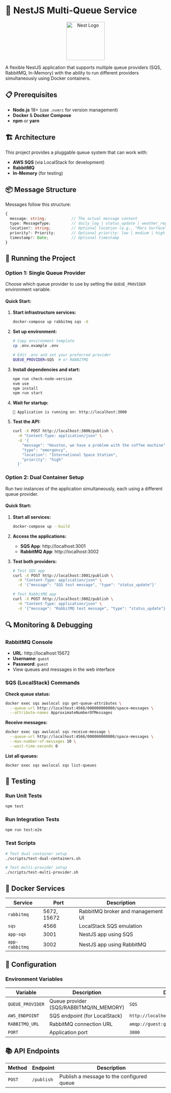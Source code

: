 # 🚀 NestJS Multi-Queue Service

<p align="center">
  <a href="http://nestjs.com/" target="blank"><img src="https://nestjs.com/img/logo-small.svg" width="120" alt="Nest Logo" /></a>
</p>

A flexible NestJS application that supports multiple queue providers (SQS, RabbitMQ, In-Memory) with the ability to run different providers simultaneously using Docker containers.

## 📋 Prerequisites

- **Node.js** 18+ (use `.nvmrc` for version management)
- **Docker** & **Docker Compose**
- **npm** or **yarn**

## 🏗️ Architecture

This project provides a pluggable queue system that can work with:

- **AWS SQS** (via LocalStack for development)
- **RabbitMQ** 
- **In-Memory** (for testing)

## 📦 Message Structure

Messages follow this structure:

```typescript
{
  message: string;           // The actual message content
  type: MessageType;         // daily_log | status_update | weather_report | emergency
  location?: string;         // Optional location (e.g., "Mars Surface")
  priority?: Priority;       // Optional priority: low | medium | high | critical
  timestamp?: Date;          // Optional timestamp
}
```

## 🚀 Running the Project

### Option 1: Single Queue Provider

Choose which queue provider to use by setting the `QUEUE_PROVIDER` environment variable.

#### Quick Start:

1. **Start infrastructure services:**
   ```bash
   docker-compose up rabbitmq sqs -d
   ```

2. **Set up environment:**
   ```bash
   # Copy environment template
   cp .env.example .env
   
   # Edit .env and set your preferred provider
   QUEUE_PROVIDER=SQS  # or RABBITMQ
   ```

3. **Install dependencies and start:**
   ```bash
   npm run check-node-version
   nvm use
   npm install
   npm run start
   ```

4. **Wait for startup:**
   ```
   🚀 Application is running on: http://localhost:3000
   ```

5. **Test the API:**
   ```bash
   curl -X POST http://localhost:3000/publish \
     -H "Content-Type: application/json" \
     -d '{
       "message": "Houston, we have a problem with the coffee machine",
       "type": "emergency",
       "location": "International Space Station",
       "priority": "high"
     }'
   ```

### Option 2: Dual Container Setup

Run two instances of the application simultaneously, each using a different queue provider.

#### Quick Start:

1. **Start all services:**
   ```bash
   docker-compose up --build
   ```

2. **Access the applications:**
   - **SQS App**: http://localhost:3001
   - **RabbitMQ App**: http://localhost:3002

3. **Test both providers:**
   ```bash
   # Test SQS app
   curl -X POST http://localhost:3001/publish \
     -H "Content-Type: application/json" \
     -d '{"message": "SQS test message", "type": "status_update"}'
   
   # Test RabbitMQ app  
   curl -X POST http://localhost:3002/publish \
     -H "Content-Type: application/json" \
     -d '{"message": "RabbitMQ test message", "type": "status_update"}'
   ```

## 🔍 Monitoring & Debugging

### RabbitMQ Console
- **URL**: http://localhost:15672
- **Username**: `guest`
- **Password**: `guest`
- View queues and messages in the web interface

### SQS (LocalStack) Commands

**Check queue status:**
```bash
docker exec sqs awslocal sqs get-queue-attributes \
  --queue-url http://localhost:4566/000000000000/space-messages \
  --attribute-names ApproximateNumberOfMessages
```

**Receive messages:**
```bash
docker exec sqs awslocal sqs receive-message \
  --queue-url http://localhost:4566/000000000000/space-messages \
  --max-number-of-messages 10 \
  --wait-time-seconds 0
```

**List all queues:**
```bash
docker exec sqs awslocal sqs list-queues
```

## 🧪 Testing

### Run Unit Tests
```bash
npm test
```

### Run Integration Tests
```bash
npm run test:e2e
```

### Test Scripts
```bash
# Test dual container setup
./scripts/test-dual-containers.sh

# Test multi-provider setup  
./scripts/test-multi-provider.sh
```

## 🐳 Docker Services

| Service | Port | Description |
|---------|------|-------------|
| `rabbitmq` | 5672, 15672 | RabbitMQ broker and management UI |
| `sqs` | 4566 | LocalStack SQS emulation |
| `app-sqs` | 3001 | NestJS app using SQS |
| `app-rabbitmq` | 3002 | NestJS app using RabbitMQ |

## 🔧 Configuration

### Environment Variables

| Variable | Description | Default |
|----------|-------------|---------|
| `QUEUE_PROVIDER` | Queue provider (SQS/RABBITMQ/IN_MEMORY) | `SQS` |
| `AWS_ENDPOINT` | SQS endpoint (for LocalStack) | `http://localhost:4566` |
| `RABBITMQ_URL` | RabbitMQ connection URL | `amqp://guest:guest@localhost:5672` |
| `PORT` | Application port | `3000` |

## 📚 API Endpoints

| Method | Endpoint | Description |
|--------|----------|-------------|
| `POST` | `/publish` | Publish a message to the configured queue |
